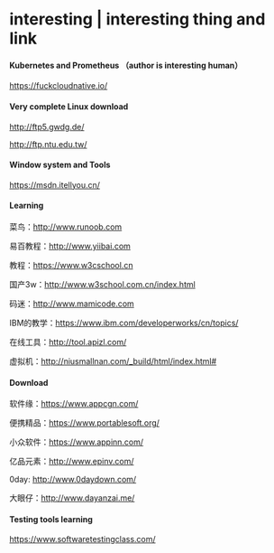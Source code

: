 # interesting | interesting thing and link


#### Kubernetes and Prometheus （author is interesting human）
https://fuckcloudnative.io/


#### Very complete Linux download
http://ftp5.gwdg.de/

http://ftp.ntu.edu.tw/

#### Window system and Tools
https://msdn.itellyou.cn/


#### Learning
菜鸟：http://www.runoob.com

易百教程：http://www.yiibai.com

教程：https://www.w3cschool.cn

国产3w：http://www.w3school.com.cn/index.html

码迷：http://www.mamicode.com

IBM的教学：https://www.ibm.com/developerworks/cn/topics/

在线工具：http://tool.apizl.com/

虚拟机：http://niusmallnan.com/_build/html/index.html#

#### Download
软件缘：https://www.appcgn.com/

便携精品：https://www.portablesoft.org/

小众软件：https://www.appinn.com/

亿品元素：http://www.epinv.com/

0day: http://www.0daydown.com/

大眼仔：http://www.dayanzai.me/

#### Testing tools learning
https://www.softwaretestingclass.com/

#### 

#### 

#### 

#### 

#### 

#### 

#### 

#### 

#### 

